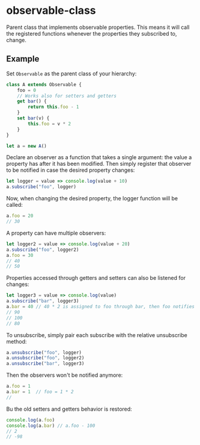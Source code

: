 # observable-class
Parent class that implements observable properties. This means it will call the registered functions whenever the properties they subscribed to, change.

## Example
Set ```Observable``` as the parent class of your hierarchy:
```JavaScript
class A extends Observable {
    foo = 0
    // Works also for setters and getters
    get bar() {
        return this.foo - 1
    }
    set bar(v) {
        this.foo = v * 2
    }
}

let a = new A()
```

Declare an observer as a function that takes a single argument: the value a property has after it has been modified. Then simply register that observer to be notified in case the desired property changes:
```JavaScript
let logger = value => console.log(value + 10)
a.subscribe("foo", logger)
```

Now, when changing the desired property, the logger function will be called:
```JavaScript
a.foo = 20
// 30
```

A property can have multiple observers:
```JavaScript
let logger2 = value => console.log(value + 20)
a.subscribe("foo", logger2)
a.foo = 30
// 40
// 50
```

Properties accessed through getters and setters can also be listened for changes:
```JavaScript
let logger3 = value => console.log(value)
a.subscribe("bar", logger3)
a.bar = 40 // 40 * 2 is assigned to foo through bar, then foo notifies logger1 and logger 2
// 90
// 100
// 80
```

To unsubscribe, simply pair each subscribe with the relative unsubscribe method:
```JavaScript
a.unsubscribe("foo", logger)
a.unsubscribe("foo", logger2)
a.unsubscribe("bar", logger3)
```

Then the observers won't be notified anymore:
```JavaScript
a.foo = 1
a.bar = 1  // foo = 1 * 2
//
```

Bu the old setters and getters behavior is restored:
```JavaScript
console.log(a.foo)
console.log(a.bar) // a.foo - 100
// 2
// -98
```
